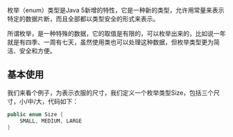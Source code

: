 枚举（enum）类型是Java 5新增的特性，它是一种新的类型，允许用常量来表示特定的数据片断，而且全部都以类型安全的形式来表示。  

所谓枚举，是一种特殊的数据，它的取值是有限的，可以枚举出来的，比如说一年就是有四季、一周有七天，虽然使用类也可以处理这种数据，但枚举类型更为简洁、安全和方便。 

## 基本使用  
我们来看个例子，为表示衣服的尺寸，我们定义一个枚举类型Size，包括三个尺寸，小/中/大，代码如下：
```java
public enum Size {
    SMALL, MEDIUM, LARGE
}
```